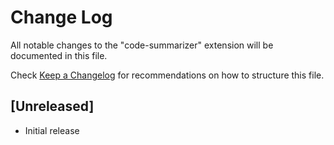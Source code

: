 # Change Log

All notable changes to the "code-summarizer" extension will be documented in this file.

Check [Keep a Changelog](http://keepachangelog.com/) for recommendations on how to structure this file.

## [Unreleased]

- Initial release